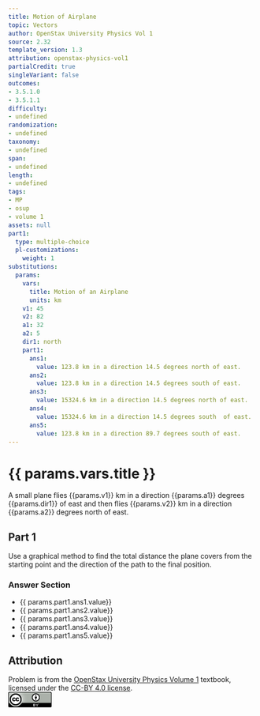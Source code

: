 ```yaml
---
title: Motion of Airplane
topic: Vectors
author: OpenStax University Physics Vol 1
source: 2.32
template_version: 1.3
attribution: openstax-physics-vol1
partialCredit: true
singleVariant: false
outcomes:
- 3.5.1.0
- 3.5.1.1
difficulty:
- undefined
randomization:
- undefined
taxonomy:
- undefined
span:
- undefined
length:
- undefined
tags:
- MP
- osup
- volume 1
assets: null
part1:
  type: multiple-choice
  pl-customizations:
    weight: 1
substitutions:
  params:
    vars:
      title: Motion of an Airplane
      units: km
    v1: 45
    v2: 82
    a1: 32
    a2: 5
    dir1: north
    part1:
      ans1:
        value: 123.8 km in a direction 14.5 degrees north of east.
      ans2:
        value: 123.8 km in a direction 14.5 degrees south of east.
      ans3:
        value: 15324.6 km in a direction 14.5 degrees north of east.
      ans4:
        value: 15324.6 km in a direction 14.5 degrees south  of east.
      ans5:
        value: 123.8 km in a direction 89.7 degrees south of east.
---
```

# {{ params.vars.title }}
A small plane flies {{params.v1}} km in a direction {{params.a1}} degrees {{params.dir1}} of east and then flies {{params.v2}} km in a direction {{params.a2}} degrees north of east.

## Part 1

Use a graphical method to find the total distance the plane covers from the starting point and the direction of the path to the final position.

### Answer Section

- {{ params.part1.ans1.value}}
- {{ params.part1.ans2.value}}
- {{ params.part1.ans3.value}}
- {{ params.part1.ans4.value}}
- {{ params.part1.ans5.value}}

## Attribution

Problem is from the [OpenStax University Physics Volume 1](https://openstax.org/details/books/university-physics-volume-1) textbook, licensed under the [CC-BY 4.0 license](https://creativecommons.org/licenses/by/4.0/).<br>![Image representing the Creative Commons 4.0 BY license.](https://raw.githubusercontent.com/firasm/bits/master/by.png)